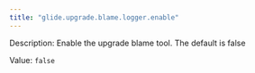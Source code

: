 ```yaml
---
title: "glide.upgrade.blame.logger.enable"
---
```


Description: Enable the upgrade blame tool. The default is false

Value: `false`